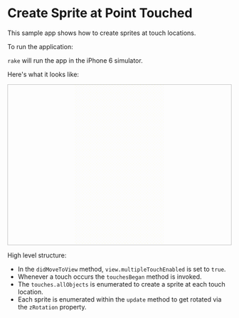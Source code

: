 # Create Sprite at Point Touched

This sample app shows how to create sprites at touch locations.

To run the application:

`rake` will run the app in the iPhone 6 simulator.

Here's what it looks like:

<p align="center" style="border: solid 1px silver;">
  <img src="touch-event.gif" width="200px" />
</p>

High level structure:

- In the `didMoveToView` method, `view.multipleTouchEnabled` is set to
  `true`.
- Whenever a touch occurs the `touchesBegan` method is invoked.
- The `touches.allObjects` is enumerated to create a sprite at each
  touch location.
- Each sprite is enumerated within the `update` method to get rotated
  via the `zRotation` property.
